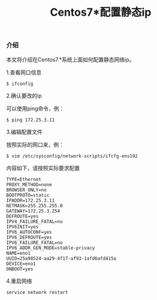 ﻿---
layout: post
title: Centos7*配置静态ip
tags: Centos,Network
---

### 介绍
本文将介绍在Centos7.*系统上面如何配置静态网络ip。

1.查看网口信息
```     
$ ifconfig   
```    
2.确认要改的ip

可以使用ping命令，例：
```     
$ ping 172.25.3.11    
```    
3.编辑配置文件

按照实际的网口来，例：
```     
$ vim /etc/sysconfig/network-scripts/ifcfg-ens192   
```    

内容如下，请按照实际要求配置
```     
TYPE=Ethernet
PROXY_METHOD=none
BROWSER_ONLY=no
BOOTPROTO=static
IPADDR=172.25.3.11
NETMASK=255.255.255.0
GATEWAY=172.25.3.254
DEFROUTE=yes
IPV4_FAILURE_FATAL=no
IPV6INIT=yes
IPV6_AUTOCONF=yes
IPV6_DEFROUTE=yes
IPV6_FAILURE_FATAL=no
IPV6_ADDR_GEN_MODE=stable-privacy
NAME=eno1
UUID=25a98524-aa29-4f17-af93-1afd6afd415a
DEVICE=eno1
ONBOOT=yes 
```    
4.重启网络
```    
service network restart
```    


